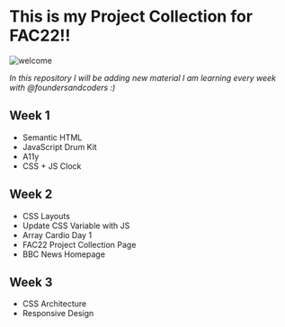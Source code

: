 # This is my Project Collection for FAC22!!

![welcome](https://media.giphy.com/media/LqIlvdZAQt1DNStJGb/giphy.gif)


*In this repository I will be adding new material I am learning every week with @foundersandcoders :)*

## Week 1
* Semantic HTML
* JavaScript Drum Kit
* A11y
* CSS + JS Clock

## Week 2
* CSS Layouts
* Update CSS Variable with JS
* Array Cardio Day 1
* FAC22 Project Collection Page
* BBC News Homepage

## Week 3
* CSS Architecture 
* Responsive Design
